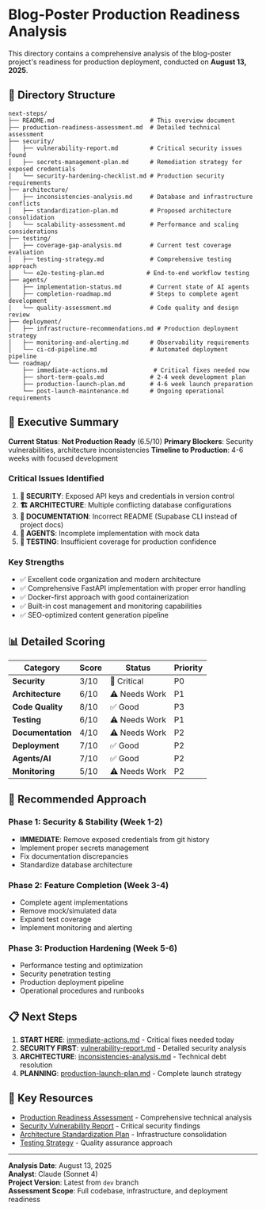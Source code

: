 # Blog-Poster Production Readiness Analysis

This directory contains a comprehensive analysis of the blog-poster project's readiness for production deployment, conducted on **August 13, 2025**.

## 📂 Directory Structure

```
next-steps/
├── README.md                           # This overview document
├── production-readiness-assessment.md  # Detailed technical assessment
├── security/
│   ├── vulnerability-report.md         # Critical security issues found
│   ├── secrets-management-plan.md      # Remediation strategy for exposed credentials
│   └── security-hardening-checklist.md # Production security requirements
├── architecture/
│   ├── inconsistencies-analysis.md     # Database and infrastructure conflicts
│   ├── standardization-plan.md         # Proposed architecture consolidation
│   └── scalability-assessment.md       # Performance and scaling considerations
├── testing/
│   ├── coverage-gap-analysis.md        # Current test coverage evaluation
│   ├── testing-strategy.md             # Comprehensive testing approach
│   └── e2e-testing-plan.md            # End-to-end workflow testing
├── agents/
│   ├── implementation-status.md        # Current state of AI agents
│   ├── completion-roadmap.md           # Steps to complete agent development
│   └── quality-assessment.md           # Code quality and design review
├── deployment/
│   ├── infrastructure-recommendations.md # Production deployment strategy
│   ├── monitoring-and-alerting.md      # Observability requirements
│   └── ci-cd-pipeline.md               # Automated deployment pipeline
└── roadmap/
    ├── immediate-actions.md             # Critical fixes needed now
    ├── short-term-goals.md             # 2-4 week development plan
    ├── production-launch-plan.md       # 4-6 week launch preparation
    └── post-launch-maintenance.md      # Ongoing operational requirements
```

## 🎯 Executive Summary

**Current Status**: **Not Production Ready** (6.5/10)
**Primary Blockers**: Security vulnerabilities, architecture inconsistencies
**Timeline to Production**: 4-6 weeks with focused development

### Critical Issues Identified
1. **🚨 SECURITY**: Exposed API keys and credentials in version control
2. **🏗️ ARCHITECTURE**: Multiple conflicting database configurations
3. **📖 DOCUMENTATION**: Incorrect README (Supabase CLI instead of project docs)
4. **🤖 AGENTS**: Incomplete implementation with mock data
5. **🧪 TESTING**: Insufficient coverage for production confidence

### Key Strengths
- ✅ Excellent code organization and modern architecture
- ✅ Comprehensive FastAPI implementation with proper error handling
- ✅ Docker-first approach with good containerization
- ✅ Built-in cost management and monitoring capabilities
- ✅ SEO-optimized content generation pipeline

## 📊 Detailed Scoring

| Category | Score | Status | Priority |
|----------|-------|--------|----------|
| **Security** | 3/10 | 🚨 Critical | P0 |
| **Architecture** | 6/10 | ⚠️ Needs Work | P1 |
| **Code Quality** | 8/10 | ✅ Good | P3 |
| **Testing** | 6/10 | ⚠️ Needs Work | P1 |
| **Documentation** | 4/10 | ⚠️ Needs Work | P2 |
| **Deployment** | 7/10 | ✅ Good | P2 |
| **Agents/AI** | 7/10 | ✅ Good | P2 |
| **Monitoring** | 5/10 | ⚠️ Needs Work | P2 |

## 🚀 Recommended Approach

### Phase 1: Security & Stability (Week 1-2)
- **IMMEDIATE**: Remove exposed credentials from git history
- Implement proper secrets management
- Fix documentation discrepancies
- Standardize database architecture

### Phase 2: Feature Completion (Week 3-4)
- Complete agent implementations
- Remove mock/simulated data
- Expand test coverage
- Implement monitoring and alerting

### Phase 3: Production Hardening (Week 5-6)
- Performance testing and optimization
- Security penetration testing
- Production deployment pipeline
- Operational procedures and runbooks

## 📋 Next Steps

1. **START HERE**: [immediate-actions.md](roadmap/immediate-actions.md) - Critical fixes needed today
2. **SECURITY FIRST**: [vulnerability-report.md](security/vulnerability-report.md) - Detailed security analysis
3. **ARCHITECTURE**: [inconsistencies-analysis.md](architecture/inconsistencies-analysis.md) - Technical debt resolution
4. **PLANNING**: [production-launch-plan.md](roadmap/production-launch-plan.md) - Complete launch strategy

## 🔗 Key Resources

- [Production Readiness Assessment](production-readiness-assessment.md) - Comprehensive technical analysis
- [Security Vulnerability Report](security/vulnerability-report.md) - Critical security findings
- [Architecture Standardization Plan](architecture/standardization-plan.md) - Infrastructure consolidation
- [Testing Strategy](testing/testing-strategy.md) - Quality assurance approach

---

**Analysis Date**: August 13, 2025  
**Analyst**: Claude (Sonnet 4)  
**Project Version**: Latest from `dev` branch  
**Assessment Scope**: Full codebase, infrastructure, and deployment readiness